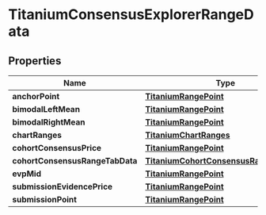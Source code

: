 

# TitaniumConsensusExplorerRangeData


## Properties

| Name | Type | Description | Notes |
|------------ | ------------- | ------------- | -------------|
|**anchorPoint** | [**TitaniumRangePoint**](TitaniumRangePoint.md) |  |  [optional] |
|**bimodalLeftMean** | [**TitaniumRangePoint**](TitaniumRangePoint.md) |  |  [optional] |
|**bimodalRightMean** | [**TitaniumRangePoint**](TitaniumRangePoint.md) |  |  [optional] |
|**chartRanges** | [**TitaniumChartRanges**](TitaniumChartRanges.md) |  |  [optional] |
|**cohortConsensusPrice** | [**TitaniumRangePoint**](TitaniumRangePoint.md) |  |  [optional] |
|**cohortConsensusRangeTabData** | [**TitaniumCohortConsensusRangeTabData**](TitaniumCohortConsensusRangeTabData.md) |  |  [optional] |
|**evpMid** | [**TitaniumRangePoint**](TitaniumRangePoint.md) |  |  [optional] |
|**submissionEvidencePrice** | [**TitaniumRangePoint**](TitaniumRangePoint.md) |  |  [optional] |
|**submissionPoint** | [**TitaniumRangePoint**](TitaniumRangePoint.md) |  |  [optional] |



